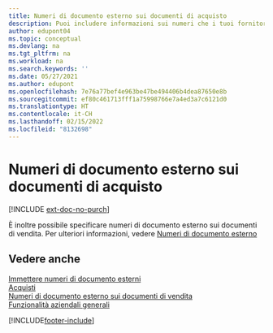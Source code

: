 ```yaml
---
title: Numeri di documento esterno sui documenti di acquisto
description: Puoi includere informazioni sui numeri che i tuoi fornitori assegnano ai documenti che ti inviano utilizzando il campo Numero documento esterno o il campo Vs. riferimento. Scopri la differenza tra i due campi qui.
author: edupont04
ms.topic: conceptual
ms.devlang: na
ms.tgt_pltfrm: na
ms.workload: na
ms.search.keywords: ''
ms.date: 05/27/2021
ms.author: edupont
ms.openlocfilehash: 7e76a77bef4e963be47be494406b4dea87650e8b
ms.sourcegitcommit: ef80c461713fff1a75998766e7a4ed3a7c6121d0
ms.translationtype: HT
ms.contentlocale: it-CH
ms.lasthandoff: 02/15/2022
ms.locfileid: "8132698"
---
```

# <a name="external-document-numbers-on-purchase-documents"></a>Numeri di documento esterno sui documenti di acquisto

[!INCLUDE [ext-doc-no-purch](includes/ext-doc-no-purch.md)]

È inoltre possibile specificare numeri di documento esterno sui documenti di vendita. Per ulteriori informazioni, vedere [Numeri di documento esterno](sales-how-invoice-sales.md#external-document-numbers)

## <a name="see-also"></a>Vedere anche

[Immettere numeri di documento esterni](across-enter-external-document-numbers.md)  
[Acquisti](purchasing-manage-purchasing.md)  
[Numeri di documento esterno sui documenti di vendita](sales-how-invoice-sales.md#external-document-numbers)  
[Funzionalità aziendali generali](ui-across-business-areas.md)  

[!INCLUDE[footer-include](includes/footer-banner.md)]